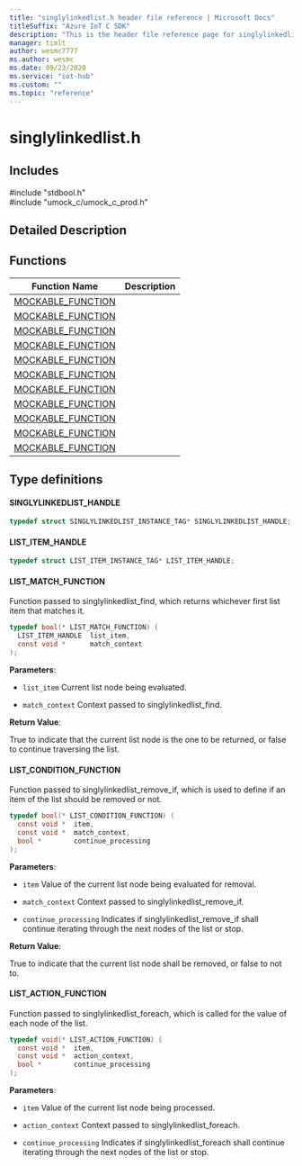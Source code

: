 ```yaml
---                             
title: "singlylinkedlist.h header file reference | Microsoft Docs" 
titleSuffix: "Azure IoT C SDK"            
description: "This is the header file reference page for singlylinkedlist.h in the Azure IoT C SDK. This SDK is used with Azure IoT Hub and Azure IoT Hub Device Provisioning Service"            
manager: timlt                 
author: wesmc7777              
ms.author: wesmc               
ms.date: 09/23/2020                    
ms.service: "iot-hub"             
ms.custom: ""                
ms.topic: "reference"        
---                            
```


# singlylinkedlist.h 

## Includes

\#include "stdbool.h"  
\#include "umock_c/umock_c_prod.h"  

## Detailed Description

## Functions

Function Name                  | Description                                
--------------------------------|---------------------------------------------
[MOCKABLE_FUNCTION](./singlylinkedlist-h/mockable-function.md)            | 
[MOCKABLE_FUNCTION](./singlylinkedlist-h/mockable-function.md)            | 
[MOCKABLE_FUNCTION](./singlylinkedlist-h/mockable-function.md)            | 
[MOCKABLE_FUNCTION](./singlylinkedlist-h/mockable-function.md)            | 
[MOCKABLE_FUNCTION](./singlylinkedlist-h/mockable-function.md)            | 
[MOCKABLE_FUNCTION](./singlylinkedlist-h/mockable-function.md)            | 
[MOCKABLE_FUNCTION](./singlylinkedlist-h/mockable-function.md)            | 
[MOCKABLE_FUNCTION](./singlylinkedlist-h/mockable-function.md)            | 
[MOCKABLE_FUNCTION](./singlylinkedlist-h/mockable-function.md)            | 
[MOCKABLE_FUNCTION](./singlylinkedlist-h/mockable-function.md)            | 
[MOCKABLE_FUNCTION](./singlylinkedlist-h/mockable-function.md)            | 

## Type definitions

#### SINGLYLINKEDLIST_HANDLE

```C
typedef struct SINGLYLINKEDLIST_INSTANCE_TAG* SINGLYLINKEDLIST_HANDLE;
```

#### LIST_ITEM_HANDLE

```C
typedef struct LIST_ITEM_INSTANCE_TAG* LIST_ITEM_HANDLE;
```

#### LIST_MATCH_FUNCTION

Function passed to singlylinkedlist_find, which returns whichever first list item that matches it. 

```C
typedef bool(* LIST_MATCH_FUNCTION) (
  LIST_ITEM_HANDLE  list_item,
  const void *      match_context
);
```

**Parameters**:

* `list_item` Current list node being evaluated. 

* `match_context` Context passed to singlylinkedlist_find. 

**Return Value**:

True to indicate that the current list node is the one to be returned, or false to continue traversing the list. 

#### LIST_CONDITION_FUNCTION

Function passed to singlylinkedlist_remove_if, which is used to define if an item of the list should be removed or not. 

```C
typedef bool(* LIST_CONDITION_FUNCTION) (
  const void *  item,
  const void *  match_context,
  bool *        continue_processing
);
```

**Parameters**:

* `item` Value of the current list node being evaluated for removal. 

* `match_context` Context passed to singlylinkedlist_remove_if. 

* `continue_processing` Indicates if singlylinkedlist_remove_if shall continue iterating through the next nodes of the list or stop. 

**Return Value**:

True to indicate that the current list node shall be removed, or false to not to. 

#### LIST_ACTION_FUNCTION

Function passed to singlylinkedlist_foreach, which is called for the value of each node of the list. 

```C
typedef void(* LIST_ACTION_FUNCTION) (
  const void *  item,
  const void *  action_context,
  bool *        continue_processing
);
```

**Parameters**:

* `item` Value of the current list node being processed. 

* `action_context` Context passed to singlylinkedlist_foreach. 

* `continue_processing` Indicates if singlylinkedlist_foreach shall continue iterating through the next nodes of the list or stop. 

